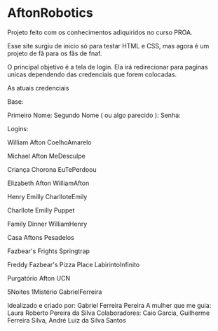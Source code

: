 # AftonRobotics

Projeto feito com os conhecimentos adiquiridos no curso PROA.

Esse site surgiu de inicio só para testar HTML e CSS, mas agora é um projeto de fâ para os fãs de fnaf.

O principal objetivo é a tela de login. Ela irá redirecionar para paginas unicas dependendo das credenciais que forem colocadas.

As atuais credenciais

Base:

Primeiro Nome:
Segundo Nome ( ou algo parecido ):
Senha:

Logins:

William
Afton
CoelhoAmarelo

Michael
Afton
MeDesculpe

Criança
Chorona
EuTePerdoou

Elizabeth
Afton
WilliamAfton

Henry
Emilly
CharlloteEmily

Charllote
Emilly
Puppet

Family
Dinner
WilliamHenry

Casa
Aftons
Pesadelos

Fazbear's
Frights
Springtrap

Freddy Fazbear's
Pizza Place
LabirintoInfinito

Purgatório
Afton
UCN

5Noites
1Mistério
GabrielFerreira


Idealizado e criado por: Gabriel Ferreira Pereira
A mulher que me guia: Laura Roberto Pereira da Silva
Colaboradores: Caio Garcia, Guilherme Ferreira Silva, André Luiz da Silva Santos
